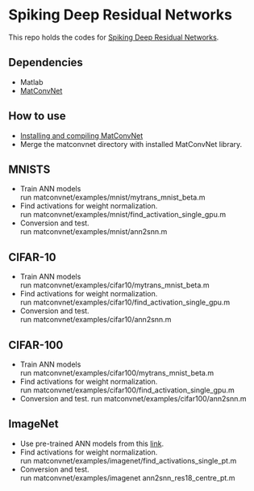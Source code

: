 # Spiking Deep Residual Networks
This repo holds the codes for [Spiking Deep Residual Networks](https://doi.org/10.1109/TNNLS.2021.3119238).

## Dependencies
* Matlab
* [MatConvNet](https://github.com/vlfeat/matconvnet)

## How to use
* [Installing and compiling MatConvNet](https://www.vlfeat.org/matconvnet/install/)
* Merge the matconvnet directory with installed MatConvNet library. 

## MNISTS
* Train ANN models  
run matconvnet/examples/mnist/mytrans_mnist_beta.m
* Find activations for weight normalization.  
run matconvnet/examples/mnist/find_activation_single_gpu.m
* Conversion and test.  
run matconvnet/examples/mnist/ann2snn.m


## CIFAR-10
* Train ANN models  
run matconvnet/examples/cifar10/mytrans_mnist_beta.m
* Find activations for weight normalization.  
run matconvnet/examples/cifar10/find_activation_single_gpu.m
* Conversion and test.  
run matconvnet/examples/cifar10/ann2snn.m

## CIFAR-100
* Train ANN models  
run matconvnet/examples/cifar100/mytrans_mnist_beta.m
* Find activations for weight normalization.  
run matconvnet/examples/cifar100/find_activation_single_gpu.m
* Conversion and test.
run matconvnet/examples/cifar100/ann2snn.m

## ImageNet
* Use pre-trained ANN models from this [link](https://www.robots.ox.ac.uk/~albanie/mcn-models.html).
* Find activations for weight normalization.  
run matconvnet/examples/imagenet/find_activations_single_pt.m
* Conversion and test.  
run matconvnet/examples/imagenet ann2snn_res18_centre_pt.m
